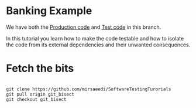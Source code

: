 # Banking Example

We have both the [Production code](https://github.com/mirsaeedi/SoftwareTestingTurorials/blob/git_bisect/src/main/java/tutorial/core/banking/services/CoreService.java) and [Test code](https://github.com/mirsaeedi/SoftwareTestingTurorials/blob/git_bisect/src/test/java/tutoria/core/banking/transfer/test/TestTransferScenarios.java) in this branch. 

In this tutorial you learn how to make the code testable and how to isolate the code from its external dependencies and their unwanted consequences.

# Fetch the bits

```

git clone https://github.com/mirsaeedi/SoftwareTestingTurorials
git pull origin git_bisect
git checkout git_bisect

```



